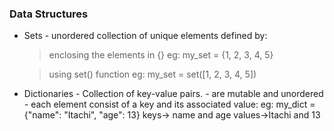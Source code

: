 ### Data Structures

* Sets - unordered collection of unique elements defined by:
	> enclosing the elements in {}
	   eg: my_set = {1, 2, 3, 4, 5}

	> using set() function
	   eg: my_set = set([1, 2, 3, 4, 5])

* Dictionaries - Collection of key-value pairs.
		- are mutable and unordered
		- each element consist of a key and its associated value:
	  eg: my_dict = {"name": "Itachi", "age": 13}
			keys-> name and age
			values->Itachi and 13


